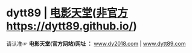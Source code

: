 # dytt89 | <a href="https://www.dy2018.com/">电影天堂</a>(<b><a href="https://dytt89.github.io/">非官方</a></b>  <a href="https://dytt89.github.io/">https://dytt89.github.io/</a>)

请认准☞ <b>电影天堂(官方网站)网址 ：</b>
<a href="https://www.dy2018.com/">www.dy2018.com</a> | <a href="https://www.dytt89.com/">www.dytt89.com</a><br>


